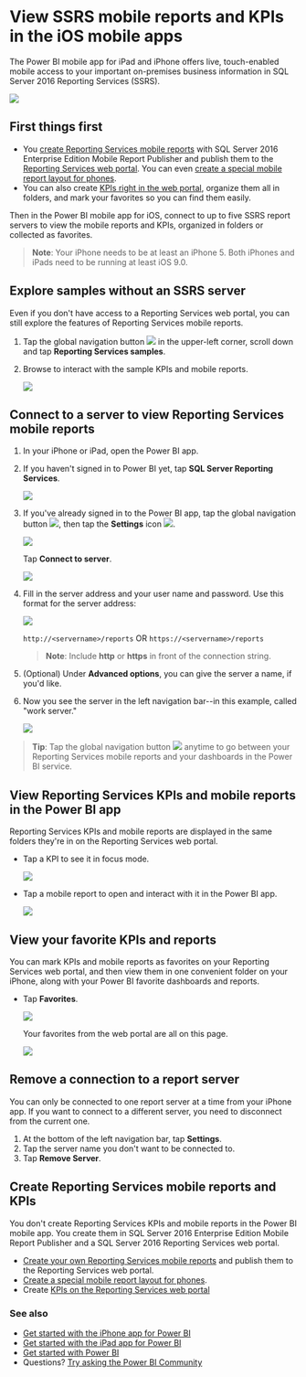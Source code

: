 <properties 
   pageTitle="View SSRS mobile reports and KPIs in the iOS mobile apps"
   description="The Power BI mobile app for iOS offers live, touch-enabled mobile access to your important on-premises business information in SQL Server Reporting Services."
   services="powerbi" 
   documentationCenter="" 
   authors="maggiesMSFT" 
   manager="erikre" 
   backup=""
   editor=""
   tags=""
   qualityFocus="no"
   qualityDate=""/>
 
<tags
   ms.service="powerbi"
   ms.devlang="NA"
   ms.topic="article"
   ms.tgt_pltfrm="NA"
   ms.workload="powerbi"
   ms.date="03/08/2017"
   ms.author="maggies"/>

# View SSRS mobile reports and KPIs in the iOS mobile apps

The Power BI mobile app for iPad and iPhone offers live, touch-enabled mobile access to your important on-premises business information in SQL Server 2016 Reporting Services (SSRS). 

 ![](media/powerbi-mobile-iphone-kpis-mobile-reports/PBI_iPad_SSMRP_MobRpt.png)

## First things first

-  You [create Reporting Services mobile reports](https://msdn.microsoft.com/library/mt652547.aspx) with SQL Server 2016 Enterprise Edition Mobile Report Publisher and publish them to the [Reporting Services web portal](https://msdn.microsoft.com/library/mt637133.aspx). You can even [create a special mobile report layout for phones](https://msdn.microsoft.com/library/mt703702.aspx). 
-   You can also create [KPIs right in the web portal](https://msdn.microsoft.com/library/mt683632.aspx), organize them all in folders, and mark your favorites so you can find them easily. 

Then in the Power BI mobile app for iOS, connect to up to five SSRS report servers to view the mobile reports and KPIs, organized in folders or collected as favorites. 

>**Note**: Your iPhone needs to be at least an iPhone 5. Both iPhones and iPads need to be running at least iOS 9.0.

## Explore samples without an SSRS server

Even if you don't have access to a Reporting Services web portal, you can still explore the features of Reporting Services mobile reports. 

1. Tap the global navigation button ![](media/powerbi-mobile-iphone-kpis-mobile-reports/power-bi-iphone-global-nav-button.png) in the upper-left corner, scroll down and tap **Reporting Services samples**.

2.  Browse to interact with the sample KPIs and mobile reports.

    ![](media/powerbi-mobile-iphone-kpis-mobile-reports/power-bi-iphone-ssrs-samples.png)

## Connect to a server to view Reporting Services mobile reports 

1.  In your iPhone or iPad, open the Power BI app.

2.  If you haven't signed in to Power BI yet, tap **SQL Server Reporting Services**.

    ![](media/powerbi-mobile-iphone-kpis-mobile-reports/power-bi-iphone-connect-ssrs-server.png)

2.  If you've already signed in to the Power BI app, tap the global navigation button ![](media/powerbi-mobile-iphone-kpis-mobile-reports/power-bi-iphone-global-nav-button.png), then tap the **Settings** icon ![](media/powerbi-mobile-iphone-kpis-mobile-reports/power-bi-ios-settings-icon.png).

    ![](media/powerbi-mobile-iphone-kpis-mobile-reports/power-bi-ios-settings.png)

    Tap **Connect to server**.

    ![](media/powerbi-mobile-iphone-kpis-mobile-reports/power-bi-ios-connect-to-ssrs-server.png)

4. Fill in the server address and your user name and password. Use this format for the server address:

    ![](media/powerbi-mobile-iphone-kpis-mobile-reports/power-bi-ios-connect-to-server-dialog.png)

     `http://<servername>/reports`
     OR
     `https://<servername>/reports`
     
     >**Note**: Include **http** or **https** in front of the connection string.

5.    (Optional) Under **Advanced options**, you can give the server a name, if you'd like.

5.  Now you see the server in the left navigation bar--in this example, called "work server."

    ![](media/powerbi-mobile-iphone-kpis-mobile-reports/power-bi-iphone-ssrs-server.png)

>**Tip**: Tap the global navigation button ![](media/powerbi-mobile-iphone-kpis-mobile-reports/power-bi-iphone-global-nav-button.png) anytime to go between your Reporting Services mobile reports and your dashboards in the Power BI service. 

## View Reporting Services KPIs and mobile reports in the Power BI app

Reporting Services KPIs and mobile reports are displayed in the same folders they're in on the Reporting Services web portal. 

- Tap a KPI to see it in focus mode.

    ![](media/powerbi-mobile-iphone-kpis-mobile-reports/PBI_iPad_SSMRP_Tile.png)

- Tap a mobile report to open and interact with it in the Power BI app.

    ![](media/powerbi-mobile-iphone-kpis-mobile-reports/PBI_iPh_SSMRP_MobRpt.png)

## View your favorite KPIs and reports

You can mark KPIs and mobile reports as favorites on your Reporting Services web portal, and then view them in one convenient folder on your iPhone, along with your Power BI favorite dashboards and reports.

-  Tap **Favorites**.

    ![](media/powerbi-mobile-iphone-kpis-mobile-reports/power-bi-ios-favorites.png)
   
    Your favorites from the web portal are all on this page.

    ![](media/powerbi-mobile-iphone-kpis-mobile-reports/power-bi-ipad-favorites-page.png)

## Remove a connection to a report server

You can only be connected to one report server at a time from your iPhone app. If you want to connect to a different server, you need to disconnect from the current one.

1. At the bottom of the left navigation bar, tap **Settings**.
2. Tap the server name you don't want to be connected to.
3. Tap **Remove Server**.

## Create Reporting Services mobile reports and KPIs

You don't create Reporting Services KPIs and mobile reports in the Power BI mobile app. You create them in SQL Server 2016 Enterprise Edition Mobile Report Publisher and a SQL Server 2016 Reporting Services web portal.

- [Create your own Reporting Services mobile reports](https://msdn.microsoft.com/library/mt652547.aspx) and publish them to the Reporting Services web portal.
- [Create a special mobile report layout for phones](https://msdn.microsoft.com/library/mt703702.aspx).
- Create [KPIs on the Reporting Services web portal](https://msdn.microsoft.com/library/mt683632.aspx)

### See also  
- [Get started with the iPhone app for Power BI](powerbi-mobile-iphone-app-get-started.md) 
- [Get started with the iPad app for Power BI](powerbi-mobile-ipad-app-get-started.md) 
- [Get started with Power BI](powerbi-service-get-started.md)  
- Questions? [Try asking the Power BI Community](http://community.powerbi.com/)